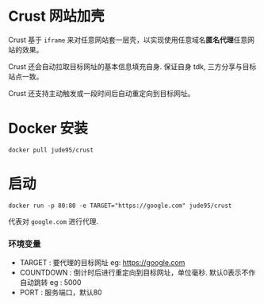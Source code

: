 # Crust 网站加壳
Crust 基于 `iframe` 来对任意网站套一层壳，以实现使用任意域名**匿名代理**任意网站的效果。

Crust 还会自动拉取目标网址的基本信息填充自身. 保证自身 tdk, 三方分享与目标站点一致。

Crust 还支持主动触发或一段时间后自动重定向到目标网址。
# Docker 安装
```shell
docker pull jude95/crust
```

# 启动
```shell
docker run -p 80:80 -e TARGET="https://google.com" jude95/crust
```
代表对 `google.com` 进行代理.

### 环境变量
+ TARGET : 要代理的目标网址 eg: https://google.com
+ COUNTDOWN : 倒计时后进行重定向到目标网址，单位毫秒. 默认0表示不作自动跳转 eg : 5000 
+ PORT : 服务端口，默认80
